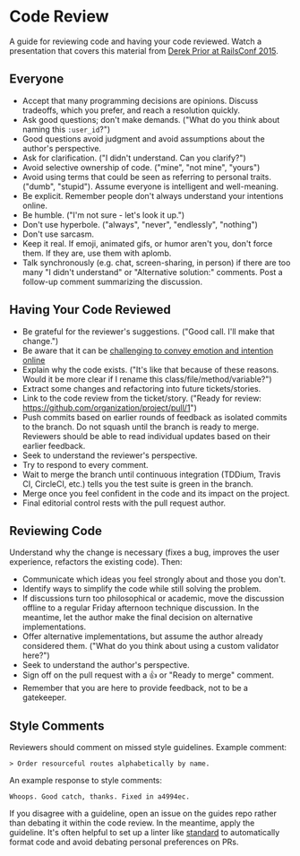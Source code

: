 # Code Review

A guide for reviewing code and having your code reviewed. Watch a presentation
that covers this material from [Derek Prior at RailsConf
2015](https://www.youtube.com/watch?v=PJjmw9TRB7s).

## Everyone

- Accept that many programming decisions are opinions. Discuss tradeoffs, which
  you prefer, and reach a resolution quickly.
- Ask good questions; don't make demands. ("What do you think about naming this
  `:user_id`?")
- Good questions avoid judgment and avoid assumptions about the author's
  perspective.
- Ask for clarification. ("I didn't understand. Can you clarify?")
- Avoid selective ownership of code. ("mine", "not mine", "yours")
- Avoid using terms that could be seen as referring to personal traits. ("dumb",
  "stupid"). Assume everyone is intelligent and well-meaning.
- Be explicit. Remember people don't always understand your intentions online.
- Be humble. ("I'm not sure - let's look it up.")
- Don't use hyperbole. ("always", "never", "endlessly", "nothing")
- Don't use sarcasm.
- Keep it real. If emoji, animated gifs, or humor aren't you, don't force them.
  If they are, use them with aplomb.
- Talk synchronously (e.g. chat, screen-sharing, in person) if there are too
  many "I didn't understand" or "Alternative solution:" comments. Post a
  follow-up comment summarizing the discussion.

## Having Your Code Reviewed

- Be grateful for the reviewer's suggestions. ("Good call. I'll make that
  change.")
- Be aware that it can be [challenging to convey emotion and intention online]
- Explain why the code exists. ("It's like that because of these reasons. Would
  it be more clear if I rename this class/file/method/variable?")
- Extract some changes and refactoring into future tickets/stories.
- Link to the code review from the ticket/story. ("Ready for review:
  https://github.com/organization/project/pull/1")
- Push commits based on earlier rounds of feedback as isolated commits to the
  branch. Do not squash until the branch is ready to merge. Reviewers should be
  able to read individual updates based on their earlier feedback.
- Seek to understand the reviewer's perspective.
- Try to respond to every comment.
- Wait to merge the branch until continuous integration (TDDium, Travis CI,
  CircleCI, etc.) tells you the test suite is green in the branch.
- Merge once you feel confident in the code and its impact on the project.
- Final editorial control rests with the pull request author.

[challenging to convey emotion and intention online]: https://thoughtbot.com/blog/empathy-online

## Reviewing Code

Understand why the change is necessary (fixes a bug, improves the user
experience, refactors the existing code). Then:

- Communicate which ideas you feel strongly about and those you don't.
- Identify ways to simplify the code while still solving the problem.
- If discussions turn too philosophical or academic, move the discussion offline
  to a regular Friday afternoon technique discussion. In the meantime, let the
  author make the final decision on alternative implementations.
- Offer alternative implementations, but assume the author already considered
  them. ("What do you think about using a custom validator here?")
- Seek to understand the author's perspective.
- Sign off on the pull request with a 👍 or "Ready to merge" comment.
- Remember that you are here to provide feedback, not to be a gatekeeper.

## Style Comments

Reviewers should comment on missed style guidelines. Example comment:

    > Order resourceful routes alphabetically by name.

An example response to style comments:

    Whoops. Good catch, thanks. Fixed in a4994ec.

If you disagree with a guideline, open an issue on the guides repo rather than
debating it within the code review. In the meantime, apply the guideline.
It's often helpful to set up a linter like [standard] to automatically format code
and avoid debating personal preferences on PRs.

[standard]: https://github.com/testdouble/standard
